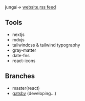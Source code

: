jungai-> [website](https://www.juver.xyz),[rss feed](https://juver.xyz/rss/feed.xml)

## Tools

- nextjs
- mdxjs
- tailwindcss & tailwind typography
- gray-matter
- date-fns
- react-icons

## Branches

- master(react)
- [gatsby](https://github.com/jungai/juver.xyz/tree/gatsby) (developing...)
